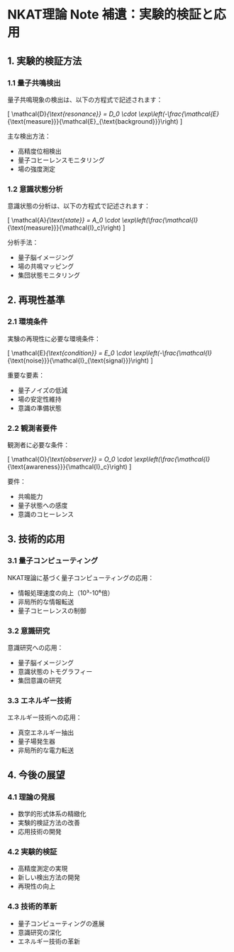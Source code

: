 # NKAT理論 Note 補遺：実験的検証と応用

## 1. 実験的検証方法

### 1.1 量子共鳴検出

量子共鳴現象の検出は、以下の方程式で記述されます：

\[
\mathcal{D}_{\text{resonance}} = D_0 \cdot \exp\left(-\frac{\mathcal{E}_{\text{measure}}}{\mathcal{E}_{\text{background}}}\right)
\]

主な検出方法：
- 高精度位相検出
- 量子コヒーレンスモニタリング
- 場の強度測定

### 1.2 意識状態分析

意識状態の分析は、以下の方程式で記述されます：

\[
\mathcal{A}_{\text{state}} = A_0 \cdot \exp\left(\frac{\mathcal{I}_{\text{measure}}}{\mathcal{I}_c}\right)
\]

分析手法：
- 量子脳イメージング
- 場の共鳴マッピング
- 集団状態モニタリング

## 2. 再現性基準

### 2.1 環境条件

実験の再現性に必要な環境条件：

\[
\mathcal{E}_{\text{condition}} = E_0 \cdot \exp\left(-\frac{\mathcal{I}_{\text{noise}}}{\mathcal{I}_{\text{signal}}}\right)
\]

重要な要素：
- 量子ノイズの低減
- 場の安定性維持
- 意識の準備状態

### 2.2 観測者要件

観測者に必要な条件：

\[
\mathcal{O}_{\text{observer}} = O_0 \cdot \exp\left(\frac{\mathcal{I}_{\text{awareness}}}{\mathcal{I}_c}\right)
\]

要件：
- 共鳴能力
- 量子状態への感度
- 意識のコヒーレンス

## 3. 技術的応用

### 3.1 量子コンピューティング

NKAT理論に基づく量子コンピューティングの応用：

- 情報処理速度の向上（10³-10⁶倍）
- 非局所的な情報転送
- 量子コヒーレンスの制御

### 3.2 意識研究

意識研究への応用：

- 量子脳イメージング
- 意識状態のトモグラフィー
- 集団意識の研究

### 3.3 エネルギー技術

エネルギー技術への応用：

- 真空エネルギー抽出
- 量子場発生器
- 非局所的な電力転送

## 4. 今後の展望

### 4.1 理論の発展

- 数学的形式体系の精緻化
- 実験的検証方法の改善
- 応用技術の開発

### 4.2 実験的検証

- 高精度測定の実現
- 新しい検出方法の開発
- 再現性の向上

### 4.3 技術的革新

- 量子コンピューティングの進展
- 意識研究の深化
- エネルギー技術の革新 
